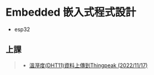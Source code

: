 # Embedded 嵌入式程式設計
- esp32
## 上課
>- [溫溼度(DHT11)資料上傳到Thingpeak (2022/11/17)](https://github.com/XiaoYu0708/Embedded/tree/main/WriteSingleField)
